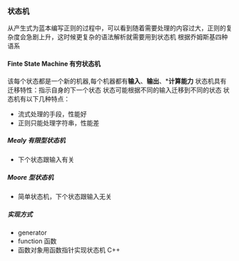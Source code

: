 ### 状态机
从产生式为蓝本编写正则的过程中，可以看到随着需要处理的内容过大，正则的复杂度会急剧上升，这时候更复杂的语法解析就需要用到状态机
根据乔姆斯基四种语系
 #### Finte State Machine 有穷状态机
 该每个状态都是一个新的机器,每个机器都有**输入**、**输出**、***计算能力**
 状态机具有迁移特性：指示自身的下一个状态
 状态可能根据不同的输入迁移到不同的状态
 状态机有以下几种特点：
 - 流式处理的手段，性能好
 - 正则只能处理字符串，性能差
 ##### Mealy 有限型状态机
- 下个状态跟输入有关
 ##### Moore 型状态机
 - 简单状态机，下个状态跟输入无关

 ##### 实现方式
 - generator
 - function 函数
 - 函数对象用函数指针实现状态机 C++